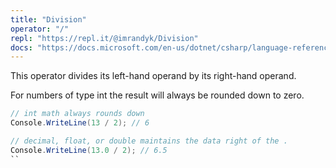 ```yaml
---
title: "Division"
operator: "/"
repl: "https://repl.it/@imrandyk/Division"
docs: "https://docs.microsoft.com/en-us/dotnet/csharp/language-reference/operators/arithmetic-operators#division-operator-"
---
```


This operator divides its left-hand operand by its right-hand operand.

For numbers of type int the result will always be rounded down to zero.

```cs
// int math always rounds down
Console.WriteLine(13 / 2); // 6

// decimal, float, or double maintains the data right of the .
Console.WriteLine(13.0 / 2); // 6.5
``
```
